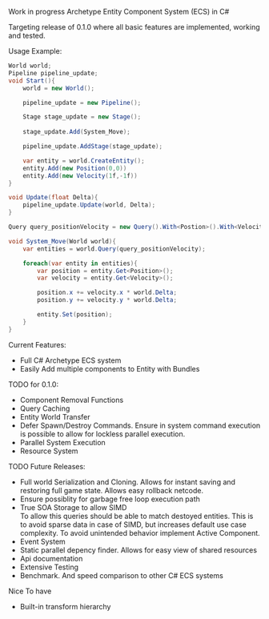 Work in progress Archetype Entity Component System (ECS) in C#

Targeting release of 0.1.0 where all basic features are implemented, working and tested.

Usage Example:
```csharp
World world;
Pipeline pipeline_update;
void Start(){
	world = new World();

	pipeline_update = new Pipeline();

	Stage stage_update = new Stage();
				
	stage_update.Add(System_Move);

	pipeline_update.AddStage(stage_update);

	var entity = world.CreateEntity();
	entity.Add(new Position(0,0))
	entity.Add(new Velocity(1f,-1f))
}

void Update(float Delta){
	pipeline_update.Update(world, Delta);
}

Query query_positionVelocity = new Query().With<Postion>().With<Velocity>();

void System_Move(World world){
	var entities = world.Query(query_positionVelocity);

	foreach(var entity in entities){
		var position = entity.Get<Position>();
		var velocity = entity.Get<Velocity>();

		position.x += velocity.x * world.Delta;
		position.y += velocity.y * world.Delta;

		entity.Set(position);
	}
}
```



Current Features:
<ul>
	<li>Full C# Archetype ECS system</li>
	<li>Easily Add multiple components to Entity with Bundles</li>
</ul>

TODO for 0.1.0:
<ul>
	<li>Component Removal Functions</li>
	<li>Query Caching</li>
	<li>Entity World Transfer</li>
	<li>Defer Spawn/Destroy Commands. Ensure in system command execution is possible to allow for lockless parallel execution.</li>
	<li>Parallel System Execution</li>
	<li>Resource System</li>
</ul>

TODO Future Releases:
<ul>
	<li>Full world Serialization and Cloning. Allows for instant saving and restoring full game state. Allows easy rollback netcode.</li>
	<li>Ensure possiblity for garbage free loop execution path</li>
	<li>True SOA Storage to allow SIMD</li>
		To allow this queries should be able to match destoyed entities. This is to avoid sparse data in case of SIMD, but increases default use case complexity. To avoid unintended behavior implement Active Component.	
	<li>Event System</li>
	<li>Static parallel depency finder. Allows for easy view of shared resources</li>
	<li>Api documentation</li>
	<li>Extensive Testing</li>
	<li>Benchmark. And speed comparison to other C# ECS systems</li>
</ul>

Nice To have
<ul>
	<li>Built-in transform hierarchy</li>
</ul>